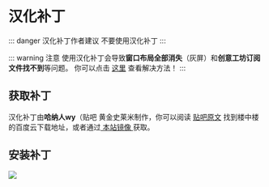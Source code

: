 # 汉化补丁

::: danger 汉化补丁作者建议
不要使用汉化补丁
:::

::: warning 注意
使用汉化补丁会导致**窗口布局全部消失**（灰屏）和**创意工坊订阅文件找不到**等问题。
你可以点击 [这里](/guide/sfm/bug/hanization-patch-bug.md) 查看解决方法！
:::

## 获取补丁
汉化补丁由**哈纳人wy**（贴吧 黄金史莱米制作，你可以阅读 [贴吧原文](http://tieba.baidu.com/p/4347071082) 找到楼中楼的百度云下载地址，或者通过[ 本站镜像 ](https://cdn.learnder.org/share/sfm汉化补丁v0.3.zip)获取。

## 安装补丁
![](https://pic.imgdb.cn/item/5ccb0f513a213b04178dab37.jpg)